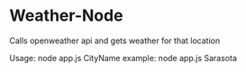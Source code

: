 # Weather-Node
Calls openweather api and gets weather for that location

Usage: node app.js CityName
example: node app.js Sarasota
